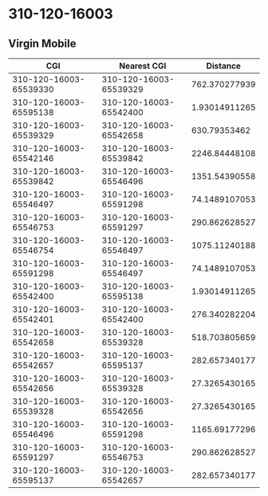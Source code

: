 # 310-120-16003
## Virgin Mobile


| CGI | Nearest CGI | Distance |
|-----|-------------|----------|
| 310-120-16003-65539330 | 310-120-16003-65539329 | 762.370277939 |
| 310-120-16003-65595138 | 310-120-16003-65542400 | 1.93014911265 |
| 310-120-16003-65539329 | 310-120-16003-65542658 | 630.79353462 |
| 310-120-16003-65542146 | 310-120-16003-65539842 | 2246.84448108 |
| 310-120-16003-65539842 | 310-120-16003-65546496 | 1351.54390558 |
| 310-120-16003-65546497 | 310-120-16003-65591298 | 74.1489107053 |
| 310-120-16003-65546753 | 310-120-16003-65591297 | 290.862628527 |
| 310-120-16003-65546754 | 310-120-16003-65546497 | 1075.11240188 |
| 310-120-16003-65591298 | 310-120-16003-65546497 | 74.1489107053 |
| 310-120-16003-65542400 | 310-120-16003-65595138 | 1.93014911265 |
| 310-120-16003-65542401 | 310-120-16003-65542400 | 276.340282204 |
| 310-120-16003-65542658 | 310-120-16003-65539328 | 518.703805659 |
| 310-120-16003-65542657 | 310-120-16003-65595137 | 282.657340177 |
| 310-120-16003-65542656 | 310-120-16003-65539328 | 27.3265430165 |
| 310-120-16003-65539328 | 310-120-16003-65542656 | 27.3265430165 |
| 310-120-16003-65546496 | 310-120-16003-65591298 | 1165.69177296 |
| 310-120-16003-65591297 | 310-120-16003-65546753 | 290.862628527 |
| 310-120-16003-65595137 | 310-120-16003-65542657 | 282.657340177 |
